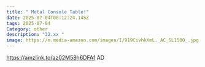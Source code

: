 ```yaml
---
title: " Metal Console Table!"
date: 2025-07-04T08:12:24.145Z
tags: 2025-07-04
Category: other
description: "32.xx "
image: https://m.media-amazon.com/images/I/919CivhkXmL._AC_SL1500_.jpg
---
```

https://amzlink.to/az02M58h6DFAf
AD
